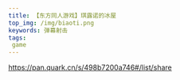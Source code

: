 ```yaml
---
title: 【东方同人游戏】琪露诺的冰屋
top_img: /img/biaoti.png
keywords: 弹幕射击
tags:
 game
---
```

https://pan.quark.cn/s/498b7200a746#/list/share